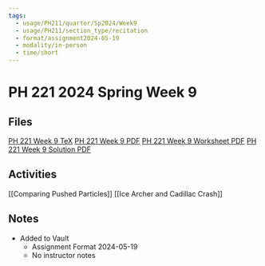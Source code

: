```yaml
---
tags:
  - usage/PH211/quarter/Sp2024/Week9
  - usage/PH211/section_type/recitation
  - format/assignment2024-05-19
  - modality/in-person
  - time/short
---
```

# PH 221 2024 Spring Week 9
## Files
[PH 221 Week 9 TeX](PH_221_Week_9.tex)
[PH 221 Week 9 PDF](PH_221_Week_9.pdf)
[PH 221 Week 9 Worksheet PDF](PH_221_Week_9-Worksheet.pdf)
[PH 221 Week 9 Solution PDF](PH_221_Week_9-Solution.pdf)
## Activities
[[Comparing Pushed Particles]]
[[Ice Archer and Cadillac Crash]]
## Notes
* Added to Vault
	* Assignment Format 2024-05-19
	* No instructor notes